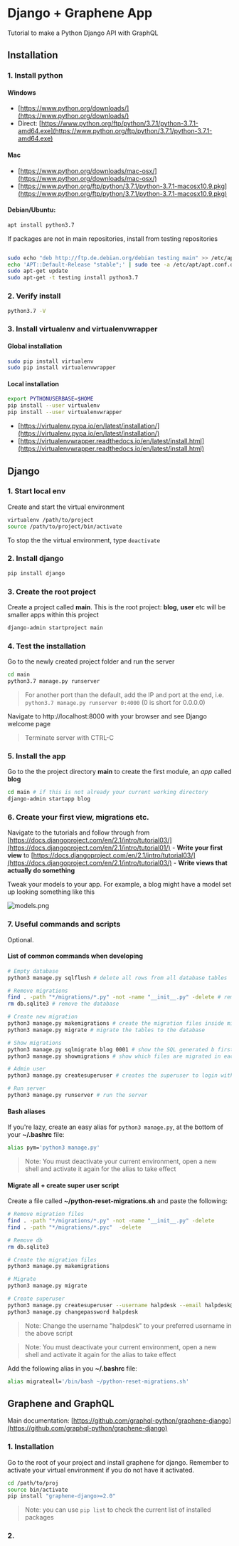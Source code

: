 # Django + Graphene App

Tutorial to make a Python Django API with GraphQL

## Installation

### 1. Install python

#### Windows

* [https://www.python.org/downloads/](https://www.python.org/downloads/)
* Direct: [https://www.python.org/ftp/python/3.7.1/python-3.7.1-amd64.exe](https://www.python.org/ftp/python/3.7.1/python-3.7.1-amd64.exe)

#### Mac

* [https://www.python.org/downloads/mac-osx/](https://www.python.org/downloads/mac-osx/)
* [https://www.python.org/ftp/python/3.7.1/python-3.7.1-macosx10.9.pkg](https://www.python.org/ftp/python/3.7.1/python-3.7.1-macosx10.9.pkg)

#### Debian/Ubuntu:

```sh
apt install python3.7
```

If packages are not in main repositories, install from testing repositories

```sh

sudo echo "deb http://ftp.de.debian.org/debian testing main" >> /etc/apt/sources.list
echo 'APT::Default-Release "stable";' | sudo tee -a /etc/apt/apt.conf.d/00local
sudo apt-get update
sudo apt-get -t testing install python3.7
```

### 2. Verify install

```sh
python3.7 -V
```

### 3. Install virtualenv and virtualenvwrapper

#### Global installation

```sh
sudo pip install virtualenv
sudo pip install virtualenvwrapper
```

#### Local installation

```sh
export PYTHONUSERBASE=$HOME
pip install --user virtualenv
pip install --user virtualenvwrapper
```

* [https://virtualenv.pypa.io/en/latest/installation/](https://virtualenv.pypa.io/en/latest/installation/)
* [https://virtualenvwrapper.readthedocs.io/en/latest/install.html](https://virtualenvwrapper.readthedocs.io/en/latest/install.html)

## Django

### 1. Start local env

Create and start the virtual environment

```sh
virtualenv /path/to/project
source /path/to/project/bin/activate
```

To stop the the virtual environment, type `deactivate`

### 2. Install django

```sh
pip install django
```

### 3. Create the root project

Create a project called **main**.
This is the root project: **blog**, **user** etc will be smaller apps within this project

```sh
django-admin startproject main
```

### 4. Test the installation

Go to the newly created project folder and run the server

```sh
cd main
python3.7 manage.py runserver
```

> For another port than the default, add the IP and port at the end, i.e.
`python3.7 manage.py runserver 0:4000` (0 is short for 0.0.0.0)

Navigate to http://localhost:8000 with your browser and see Django welcome page

> Terminate server with CTRL-C

### 5. Install the app

Go to the the project directory **main** to create the first module, an _app_ called **blog**

```sh
cd main # if this is not already your current working directory
django-admin startapp blog
```

### 6. Create your first view, migrations etc.

Navigate to the tutorials and follow through
from
[https://docs.djangoproject.com/en/2.1/intro/tutorial03/](https://docs.djangoproject.com/en/2.1/intro/tutorial01/) - **Write your first view**
to [https://docs.djangoproject.com/en/2.1/intro/tutorial03/](https://docs.djangoproject.com/en/2.1/intro/tutorial03/) - **Write views that actually do something**

Tweak your models to your app. For example, a blog might have a model set up looking something like this

![models.png](models.png)

### 7. Useful commands and scripts

Optional.

#### List of common commands when developing

```sh
# Empty database
python3 manage.py sqlflush # delete all rows from all database tables

# Remove migrations
find . -path "*/migrations/*.py" -not -name "__init__.py" -delete # remove the current migration files
rm db.sqlite3 # remove the database

# Create new migration
python3 manage.py makemigrations # create the migration files inside migrations/ folder
python3 manage.py migrate # migrate the tables to the database

# Show migrations
python3 manage.py sqlmigrate blog 0001 # show the SQL generated b first migration in app called "blog"
python3 manage.py showmigrations # show which files are migrated in each app (django default apps and your apps)

# Admin user
python3 manage.py createsuperuser # creates the superuser to login with on http://localhost:8000/admin

# Run server
python3 manage.py runserver # run the server
```

#### Bash aliases

If you're lazy, create an easy alias for `python3 manage.py`, at the bottom of your **~/.bashrc** file:

```sh
alias pym='python3 manage.py'
```

> Note: You must deactivate your current environment, open a new shell and activate it again for the alias to take effect

#### Migrate all + create super user script

Create a file called **~/python-reset-migrations.sh** and paste the following:

```sh
# Remove migration files
find . -path "*/migrations/*.py" -not -name "__init__.py" -delete
find . -path "*/migrations/*.pyc"  -delete

# Remove db
rm db.sqlite3

# Create the migration files
python3 manage.py makemigrations

# Migrate
python3 manage.py migrate

# Create superuser
python3 manage.py createsuperuser --username halpdesk --email halpdesk@hdev.loc --no-input
python3 manage.py changepassword halpdesk
```

> Note: Change the username "halpdesk" to your preferred username in the above script

> Note: You must deactivate your current environment, open a new shell and activate it again for the alias to take effect

Add the following alias in you **~/.bashrc** file:

```sh
alias migrateall='/bin/bash ~/python-reset-migrations.sh'
```

## Graphene and GraphQL

Main documentation: [https://github.com/graphql-python/graphene-django](https://github.com/graphql-python/graphene-django)

### 1. Installation

Go to the root of your project and install graphene for django. Remember to activate your virtual environment if you do not have it activated.

```sh
cd /path/to/proj
source bin/activate
pip install "graphene-django>=2.0"
```

> Note: you can use `pip list` to check the current list of installed packages

### 2.
